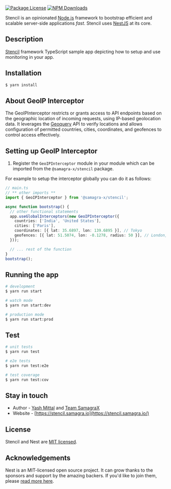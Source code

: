 <p align="left">
  <a href="https://www.npmjs.com/~nestjscore" target="_blank"><img src="https://img.shields.io/npm/l/@nestjs/core.svg" alt="Package License" /></a>
  <a href="https://www.npmjs.com/~nestjscore" target="_blank"><img src="https://img.shields.io/npm/dm/@samagra-x/stencil.svg" alt="NPM Downloads" /></a>
</p>
<p align="left">Stencil is an opinionated <a href="http://nodejs.org" target="_blank">Node.js</a> framework to bootstrap efficient and scalable server-side applications <em>fast</em>. Stencil uses <a href="https://nestjs.com" target="_blank"> NestJS</a> at its core.</p>

## Description

[Stencil](https://github.com/SamagraX-stencil/stencil) framework TypeScript sample app depicting how to setup and use monitoring in your app.

## Installation

```bash
$ yarn install
```

## About GeoIP Interceptor
The GeoIPInterceptor restricts or grants access to API endpoints based on the geographic location of incoming requests, using IP-based geolocation data. It leverages the [Geoquery](https://github.com/ChakshuGautam/geoquery.in) API to verify locations and allows configuration of permitted countries, cities, coordinates, and geofences to control access effectively.

## Setting up GeoIP Interceptor

1. Register the `GeoIPInterceptor` module in your module which can be imported from the `@samagra-x/stencil` package.

For example to setup the interceptor globally you can do it as follows: 
```typescript
// main.ts
// ** other imports **
import { GeoIPInterceptor } from '@samagra-x/stencil';

async function bootstrap() {
  // other functional statements
  app.useGlobalInterceptors(new GeoIPInterceptor({
    countries: ['India', 'United States'],
    cities: ['Paris'],
    coordinates: [{ lat: 35.6897, lon: 139.6895 }], // Tokyo
    geofences: [{ lat: 51.5074, lon: -0.1278, radius: 50 }], // London, UK // radius is in km
  }));

  // ... rest of the function
}
bootstrap();
```


## Running the app

```bash
# development
$ yarn run start

# watch mode
$ yarn run start:dev

# production mode
$ yarn run start:prod
```

## Test

```bash
# unit tests
$ yarn run test

# e2e tests
$ yarn run test:e2e

# test coverage
$ yarn run test:cov
```

## Stay in touch

- Author - [Yash Mittal](https://techsavvyash.dev) and [Team SamagraX](https://github.com/Samagra-Development)
- Website - [https://stencil.samagra.io](https://stencil.samagra.io/)

## License

Stencil and Nest are [MIT licensed](LICENSE).

## Acknowledgements

Nest is an MIT-licensed open source project. It can grow thanks to the sponsors and support by the amazing backers. If you'd like to join them, please [read more here](https://docs.nestjs.com/support).